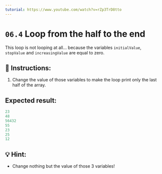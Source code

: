 ```yaml
---
tutorial: https://www.youtube.com/watch?v=rZp3TrD8tto
---
```


# `06.4` Loop from the half to the end

This loop is not looping at all... because the variables `initialValue`, `stopValue` and `increasingValue` are equal to zero.

## 📝 Instructions:

1. Change the value of those variables to make the loop print only the last half of the array.

## Expected result:

```js
23
48
56432
55
23
25
12
```

## 💡 Hint:

+ Change nothing but the value of those 3 variables!

